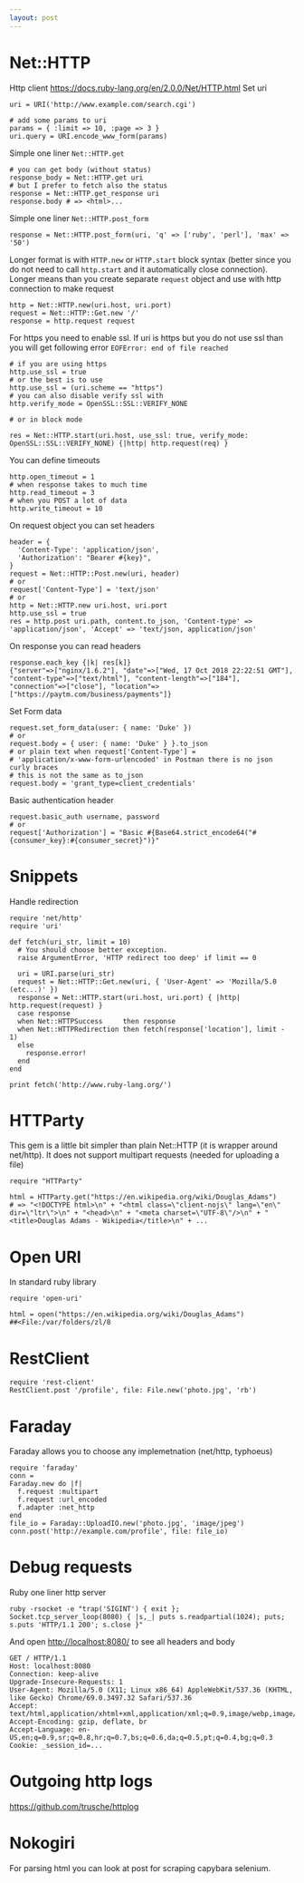 ```yaml
---
layout: post
---
```


# Net::HTTP

Http client https://docs.ruby-lang.org/en/2.0.0/Net/HTTP.html
Set uri

~~~
uri = URI('http://www.example.com/search.cgi')

# add some params to uri
params = { :limit => 10, :page => 3 }
uri.query = URI.encode_www_form(params)
~~~

Simple one liner `Net::HTTP.get`

~~~
# you can get body (without status)
response_body = Net::HTTP.get uri
# but I prefer to fetch also the status
response = Net::HTTP.get_response uri
response.body # => <html>...
~~~

Simple one liner `Net::HTTP.post_form`

~~~
response = Net::HTTP.post_form(uri, 'q' => ['ruby', 'perl'], 'max' => '50')
~~~

Longer format is with `HTTP.new` or `HTTP.start` block syntax (better since you
do not need to call `http.start` and it automatically close connection). Longer
means than you create separate `request` object and use with http connection to
make request

~~~
http = Net::HTTP.new(uri.host, uri.port)
request = Net::HTTP::Get.new '/'
response = http.request request
~~~

For https you need to enable ssl. If uri is https but you do not use ssl than
you will get following error `EOFError: end of file reached`

~~~
# if you are using https
http.use_ssl = true
# or the best is to use
http.use_ssl = (uri.scheme == "https")
# you can also disable verify ssl with
http.verify_mode = OpenSSL::SSL::VERIFY_NONE

# or in block mode

res = Net::HTTP.start(uri.host, use_ssl: true, verify_mode: OpenSSL::SSL::VERIFY_NONE) {|http| http.request(req) }
~~~

You can define timeouts

~~~
http.open_timeout = 1
# when response takes to much time
http.read_timeout = 3
# when you POST a lot of data
http.write_timeout = 10
~~~

On request object you can set headers

~~~
header = {
  'Content-Type': 'application/json',
  'Authorization': "Bearer #{key}",
}
request = Net::HTTP::Post.new(uri, header)
# or
request['Content-Type'] = 'text/json'
# or
http = Net::HTTP.new uri.host, uri.port
http.use_ssl = true
res = http.post uri.path, content.to_json, 'Content-type' => 'application/json', 'Accept' => 'text/json, application/json'
~~~

On response you can read headers

~~~
response.each_key {|k| res[k]}
{"server"=>["nginx/1.6.2"], "date"=>["Wed, 17 Oct 2018 22:22:51 GMT"], "content-type"=>["text/html"], "content-length"=>["184"], "connection"=>["close"], "location"=>["https://paytm.com/business/payments"]}
~~~

Set Form data

~~~
request.set_form_data(user: { name: 'Duke' })
# or
request.body = { user: { name: 'Duke' } }.to_json
# or plain text when request['Content-Type'] =
# 'application/x-www-form-urlencoded' in Postman there is no json curly braces
# this is not the same as to_json
request.body = 'grant_type=client_credentials'
~~~

Basic authentication header

~~~
request.basic_auth username, password
# or
request['Authorization'] = "Basic #{Base64.strict_encode64("#{consumer_key}:#{consumer_secret}")}"
~~~

# Snippets

Handle redirection

~~~
require 'net/http'
require 'uri'

def fetch(uri_str, limit = 10)
  # You should choose better exception.
  raise ArgumentError, 'HTTP redirect too deep' if limit == 0

  uri = URI.parse(uri_str)
  request = Net::HTTP::Get.new(uri, { 'User-Agent' => 'Mozilla/5.0 (etc...)' })
  response = Net::HTTP.start(uri.host, uri.port) { |http| http.request(request) }
  case response
  when Net::HTTPSuccess     then response
  when Net::HTTPRedirection then fetch(response['location'], limit - 1)
  else
    response.error!
  end
end

print fetch('http://www.ruby-lang.org/')
~~~

# HTTParty

This gem is a little bit simpler than plain Net::HTTP (it is wrapper around
net/http).
It does not support multipart requests (needed for uploading a file)

```
require "HTTParty"

html = HTTParty.get("https://en.wikipedia.org/wiki/Douglas_Adams")
# => "<!DOCTYPE html>\n" + "<html class=\"client-nojs\" lang=\"en\" dir=\"ltr\">\n" + "<head>\n" + "<meta charset=\"UTF-8\"/>\n" + "<title>Douglas Adams - Wikipedia</title>\n" + ...
```

# Open URI

In standard ruby library

```
require 'open-uri'

html = open("https://en.wikipedia.org/wiki/Douglas_Adams")
##<File:/var/folders/zl/8
```

# RestClient

~~~
require 'rest-client'
RestClient.post '/profile', file: File.new('photo.jpg', 'rb')
~~~

# Faraday

Faraday allows you to choose any implemetnation (net/http, typhoeus)
~~~
require 'faraday'
conn =
Faraday.new do |f|
  f.request :multipart
  f.request :url_encoded
  f.adapter :net_http
end
file_io = Faraday::UploadIO.new('photo.jpg', 'image/jpeg')
conn.post('http://example.com/profile', file: file_io)
~~~

# Debug requests

Ruby one liner http server

~~~
ruby -rsocket -e "trap('SIGINT') { exit }; Socket.tcp_server_loop(8080) { |s,_| puts s.readpartial(1024); puts; s.puts 'HTTP/1.1 200'; s.close }"
~~~

And open <http://localhost:8080/> to see all headers and body

~~~
GET / HTTP/1.1
Host: localhost:8080
Connection: keep-alive
Upgrade-Insecure-Requests: 1
User-Agent: Mozilla/5.0 (X11; Linux x86_64) AppleWebKit/537.36 (KHTML, like Gecko) Chrome/69.0.3497.32 Safari/537.36
Accept: text/html,application/xhtml+xml,application/xml;q=0.9,image/webp,image/apng,*/*;q=0.8
Accept-Encoding: gzip, deflate, br
Accept-Language: en-US,en;q=0.9,sr;q=0.8,hr;q=0.7,bs;q=0.6,da;q=0.5,pt;q=0.4,bg;q=0.3
Cookie: _session_id=...
~~~

# Outgoing http logs

https://github.com/trusche/httplog


# Nokogiri

For parsing html you can look at post for scraping capybara selenium.

